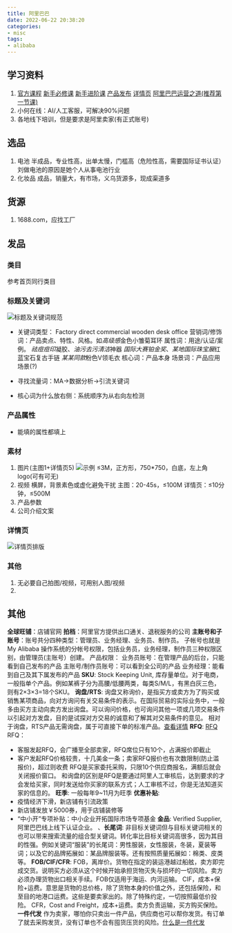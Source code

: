 ```yaml
---
title: 阿里巴巴
date: 2022-06-22 20:38:20
categories:
- misc
tags: 
- alibaba
---
```

## 学习资料
1. [官方课程](https://peixun.alibaba.com/)
  [新手必修课](https://peixun.alibaba.com/series/detail_CSJ1791I.htm)
  [新手进阶课](https://peixun.alibaba.com/series/detail_CSY19YYD.htm)
  [产品发布](https://peixun.alibaba.com/series/detail_CSF2DNR5.htm?spm=a271d.9395405.0.0.202a5b07OC1nJf)
  [详情页](https://supervideo.taobao.com/course/videoOnPlay.htm?code=PXJ31G4F&seriesCode=&channel=null&loginId=null&tripartiteVid=null&u_ticket=AONQTS)
  [阿里巴巴运营之道(推荐第一节课)](https://www.bilibili.com/video/BV1tp4y1W7yN?spm_id_from=333.337.search-card.all.click)
3. 小何在线：AI/人工客服，可解决90%问题
4. 各地线下培训，但是要求是阿里卖家(有正式账号)

## 选品
1. 电池
半成品，专业性高，出单太慢，门槛高（危险性高，需要国际证书认证）
刘做电池的原因是她个人从事电池行业
2. 化妆品
成品，销量大，有市场，义乌货源多，现成渠道多

## 货源
1. 1688.com，应找工厂

## 发品
### 类目
参考首页同行类目
### 标题及关键词
![标题及关键词规范](/images/alibaba_product_title_and_keywords.png)
- 关键词类型：
Factory direct commercial wooden desk office
营销词/修饰词：产品卖点、特性、风格。如*高级感*金色小雏菊耳环
属性词：用途/认证/案例。
   *祛痘痘印*凝胶、*油污去污清洁*神器
   *国际大赛铂金奖*、*某地国际珠宝展*红蓝宝石复古手链
   *某某同款*粉色V领毛衣
核心词：产品本身
场景词：产品应用场景(?)

- 寻找流量词：MA->数据分析->引流关键词

- 核心词为什么放右侧：系统顺序为从右向左检测

### 产品属性
- 能填的属性都填上

### 素材
1. 图片(主图1+详情页5)
![示例](/images/demo_product_image.PNG)
≤3M，正方形，750*750，白底，左上角logo(可有可无)
2. 视频
横屏，背景素色或虚化避免干扰
主图：20-45s，≤100M
详情页：≤10分钟，≤500M
3. 产品参数
4. 公司介绍文案

### 详情页
![详情页排版](/images/product_details_arrangement.png)

### 其他
1. 无必要自己拍图/视频，可用别人图/视频
2. 

## 其他
**全球旺铺**：店铺官网
**拍档**：阿里官方提供出口通关、退税服务的公司
**主账号和子账号**：账号共分四种类型：管理员、业务经理、业务员、制作员。
子帐号也就是My Alibaba 操作系统的分帐号权限，包括业务员，业务经理，制作员三种权限区别，由管理员(主账号）创建。
产品权限：
业务员账号：在管理产品的后台，只能看到自己发布的产品
主账号/制作员账号：可以看到全公司的产品
业务经理：能看到自己及其下属发布的产品
**SKU**: Stock Keeping Unit, 库存量单位。对于电商，一般指单个产品。例如某裤子分为高腰/低腰两类，每类S/M/L，有黑白灰三色，则有2×3×3=18个SKU。
**询盘/RTS**: 询盘又称询价，是指买方或卖方为了购买或销售某项商品，向对方询问有关交易条件的表示。在国际贸易的实际业务中，一般多由买方主动向卖方发出询盘。可以询问价格，也可询问其他一项或几项交易条件以引起对方发盘，目的是试探对方交易的诚意和了解其对交易条件的意见。
相对于询盘，RTS产品无需询盘，属于可直接下单的标准产品。[查看详情](https://zhuanlan.zhihu.com/p/375607037)
**RFQ**: 
[RFQ](https://rfq.alibaba.com/)
RFQ：
 - 客服发起RFQ，会广播至全部卖家，RFQ席位只有10个，占满报价即截止
 - 客户发起RFQ价格较贵，十几美金一条；卖家RFQ报价也有次数限制(防止滥报价)，超过则收费
RFQ是买家委托采购，只限10个供应商报名，满额后就会关闭报价窗口。
和询盘的区别是RFQ是要通过阿里人工审核后，达到要求的才会发给买家，同时发送给你买家的联系方式；人工审核不过，你是无法知道买家的信息的。
**旺季**: 一般每年9~11月为旺季
**优惠补贴**:
 - 疫情经济下滑，新店铺有引流政策
 - 新店铺发放￥5000券，用于店铺装修等
 - “中小开”专项补贴：中小企业开拓国际市场专项基金
**金品**: Verified Supplier, 阿里巴巴线上线下认证企业。
、**长尾词**: 非目标关键词但与目标关键词相关的也可以带来搜索流量的组合型关键词。转化率比目标关键词高很多，因为其目的性强。例如关键词“服装”的长尾词：男性服装，女性服装，冬装，夏装等词；以及它的品牌拓展如：某品牌服装等。还有按照质量拓展如：棉类、皮类等。
**FOB/CIF/CFR**:
FOB，离岸价。货物在指定的装运港越过船舷，卖方即完成交货。说明买方必须从这个时候开始承担货物灭失与损坏的一切风险。卖方必须办理货物出口相关手续。FOB仅适用于海运、内河运输。
CIF，成本+保险+运费。意思是货物的总价格，除了货物本身的价值之外，还包括保险，和至目的地港口运费。这些是要卖家出的。除了特殊约定，一切按照最低价投险。
CFR，Cost and Freight，成本+运费。卖方负责运输，买方购买保险。
**一件代发**
作为卖家，哪怕你只卖出一件产品，供应商也可以帮你发货。有订单了就去采购发货，没有订单也不会有囤货压货的风险。[什么是一件代发](https://www.zhihu.com/question/381068098/answer/2261517351)